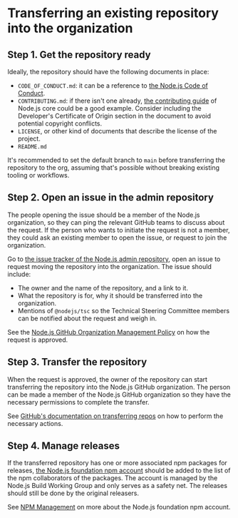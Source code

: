 # Transferring an existing repository into the organization

## Step 1. Get the repository ready

Ideally, the repository should have the following documents in place:

- `CODE_OF_CONDUCT.md`: it can be a reference to
  [the Node.js Code of Conduct][coc].
- `CONTRIBUTING.md`: if there isn't one already, [the contributing guide][]
  of Node.js core could be a good example. Consider including the Developer's
  Certificate of Origin section in the document to avoid potential copyright
  conflicts.
- `LICENSE`, or other kind of documents that describe the license of
  the project.
- `README.md`

It's recommended to set the default branch to `main` before transferring the
repository to the org, assuming that's possible without breaking existing
tooling or workflows.

## Step 2. Open an issue in the admin repository

The people opening the issue should be a member of the Node.js organization,
so they can ping the relevant GitHub teams to discuss about the request.
If the person who wants to initiate the request is not a member, they could ask
an existing member to open the issue, or request to join the organization.

Go to [the issue tracker of the Node.js admin repository][], open an issue
to request moving the repository into the organization. The issue should include:

- The owner and the name of the repository, and a link to it.
- What the repository is for, why it should be transferred into the organization.
- Mentions of `@nodejs/tsc` so the Technical Steering Committee members can be 
  notified about the request and weigh in.

See the [Node.js GitHub Organization Management Policy][] on how the request
is approved.

## Step 3. Transfer the repository

When the request is approved, the owner of the repository can start transferring
the repository into the Node.js GitHub organization. The person can be made a
member of the Node.js GitHub organization so they have the necessary permissions
to complete the transfer.

See [GitHub's documentation on transferring repos][] on how to perform the
necessary actions.

## Step 4. Manage releases

If the transferred repository has one or more associated npm packages for releases,
[the Node.js foundation npm account](https://www.npmjs.com/~nodejs-foundation)
should be added to the list of the npm collaborators of the packages. The account
is managed by the Node.js Build Working Group and only serves as a safety net.
The releases should still be done by the original releasers.

See [NPM Management](./npm-management.md) on more about the Node.js foundation
npm account.

[coc]: https://github.com/nodejs/admin/blob/master/CODE_OF_CONDUCT.md
[GitHub's documentation on transferring repos]: https://help.github.com/articles/about-repository-transfers/
[Node.js GitHub Organization Management Policy]: https://github.com/nodejs/admin/blob/master/GITHUB_ORG_MANAGEMENT_POLICY.md#repositories
[the contributing guide]: https://github.com/nodejs/node/blob/master/CONTRIBUTING.md
[the issue tracker of the Node.js admin repository]: https://github.com/nodejs/admin/issues
